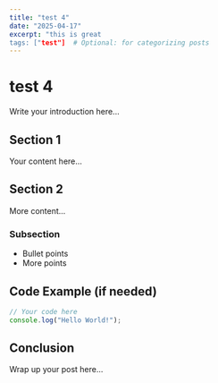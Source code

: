 ```yaml
---
title: "test 4"
date: "2025-04-17"
excerpt: "this is great
tags: ["test"]  # Optional: for categorizing posts
---
```


# test 4

Write your introduction here...

## Section 1

Your content here...

## Section 2

More content...

### Subsection

- Bullet points
- More points

## Code Example (if needed)

```javascript
// Your code here
console.log("Hello World!");
```

## Conclusion

Wrap up your post here... 